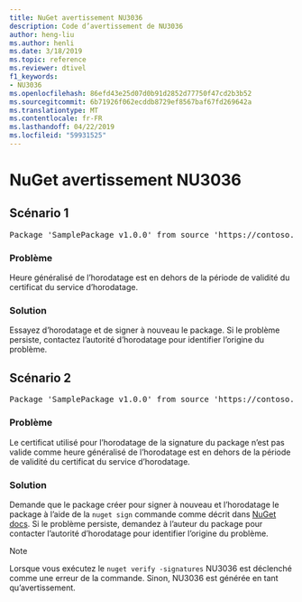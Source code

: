 ```yaml
---
title: NuGet avertissement NU3036
description: Code d’avertissement de NU3036
author: heng-liu
ms.author: henli
ms.date: 3/18/2019
ms.topic: reference
ms.reviewer: dtivel
f1_keywords:
- NU3036
ms.openlocfilehash: 86efd43e25d07d0b91d2852d77750f47cd2b3b52
ms.sourcegitcommit: 6b71926f062ecddb8729ef8567baf67fd269642a
ms.translationtype: MT
ms.contentlocale: fr-FR
ms.lasthandoff: 04/22/2019
ms.locfileid: "59931525"
---
```

# <a name="nuget-warning-nu3036"></a>NuGet avertissement NU3036

## <a name="scenario-1"></a>Scénario 1

<pre>Package 'SamplePackage v1.0.0' from source 'https://contoso.com/index.json': The timestamp's generalized time is outside the timestamping certificate's validity period.</pre>

### <a name="issue"></a>Problème

Heure généralisé de l’horodatage est en dehors de la période de validité du certificat du service d’horodatage.


### <a name="solution"></a>Solution

Essayez d’horodatage et de signer à nouveau le package. Si le problème persiste, contactez l’autorité d’horodatage pour identifier l’origine du problème.



## <a name="scenario-2"></a>Scénario 2

<pre>Package 'SamplePackage v1.0.0' from source 'https://contoso.com/index.json': The primary signature's timestamp's generalized time is outside the timestamping certificate's validity period.</pre>

### <a name="issue"></a>Problème

Le certificat utilisé pour l’horodatage de la signature du package n’est pas valide comme heure généralisé de l’horodatage est en dehors de la période de validité du certificat du service d’horodatage.


### <a name="solution"></a>Solution

Demande que le package créer pour signer à nouveau et l’horodatage le package à l’aide de la `nuget sign` commande comme décrit dans [NuGet docs](https://docs.microsoft.com/en-us/nuget/create-packages/sign-a-package). Si le problème persiste, demandez à l’auteur du package pour contacter l’autorité d’horodatage pour identifier l’origine du problème.


> [!Note]
> Lorsque vous exécutez le `nuget verify -signatures` NU3036 est déclenché comme une erreur de la commande. Sinon, NU3036 est générée en tant qu’avertissement.